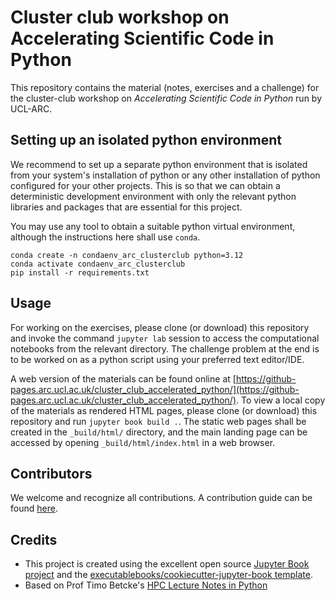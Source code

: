 # Cluster club workshop on Accelerating Scientific Code in Python

This repository contains the material (notes, exercises and a challenge) for the cluster-club workshop on _Accelerating Scientific Code in Python_ run by UCL-ARC.

## Setting up an isolated python environment

We recommend to set up a separate python environment that is isolated from your system's installation of python or any other installation of python configured for your other projects. This is so that we can obtain a deterministic development environment with only the relevant python libraries and packages that are essential for this project.

You may use any tool to obtain a suitable python virtual environment, although the instructions here shall use `conda`.

```
conda create -n condaenv_arc_clusterclub python=3.12
conda activate condaenv_arc_clusterclub
pip install -r requirements.txt
```

## Usage

For working on the exercises, please clone (or download) this repository and invoke the command `jupyter lab` session to access the computational notebooks from the relevant directory. The challenge problem at the end is to be worked on as a python script using your preferred text editor/IDE.

A web version of the materials can be found online at [https://github-pages.arc.ucl.ac.uk/cluster_club_accelerated_python/](https://github-pages.arc.ucl.ac.uk/cluster_club_accelerated_python/). To view a local copy of the materials as rendered HTML pages, please clone (or download) this repository and run `jupyter book build .`. The static web pages shall be created in the `_build/html/` directory, and the main landing page can be accessed by opening `_build/html/index.html` in a web browser.

## Contributors

We welcome and recognize all contributions. A contribution guide can be found [here](./CONTRIBUTING.md).

## Credits

- This project is created using the excellent open source [Jupyter Book project](https://jupyterbook.org/) and the [executablebooks/cookiecutter-jupyter-book template](https://github.com/executablebooks/cookiecutter-jupyter-book).
- Based on Prof Timo Betcke's [HPC Lecture Notes in Python](https://tbetcke.github.io/hpc_lecture_notes/intro.html)
